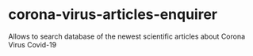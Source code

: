 # corona-virus-articles-enquirer
Allows to search database of the newest scientific articles about Corona Virus Covid-19
